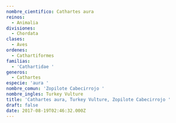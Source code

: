 ```yaml
---
nombre_cientifico: Cathartes aura
reinos:
  - Animalia
divisiones:
  - Chordata
clases:
  - Aves
ordenes:
  - Cathartiformes
familias:
  - 'Cathartidae '
generos:
  - Cathartes
especie: 'aura '
nombre_comun: 'Zopilote Cabecirrojo '
nombre_ingles: Turkey Vulture
title: 'Cathartes aura, Turkey Vulture, Zopilote Cabecirrojo '
draft: false
date: 2017-08-19T02:46:32.000Z
---
```


